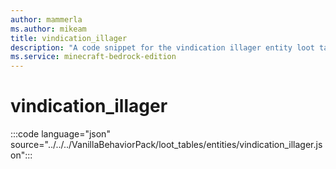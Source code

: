 ```yaml
---
author: mammerla
ms.author: mikeam
title: vindication_illager
description: "A code snippet for the vindication illager entity loot table"
ms.service: minecraft-bedrock-edition
---
```


# vindication_illager

:::code language="json" source="../../../VanillaBehaviorPack/loot_tables/entities/vindication_illager.json":::

